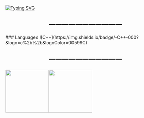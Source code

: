 <a href="https://git.io/typing-svg"><img src="https://readme-typing-svg.demolab.com?font=Fira+Code&pause=1000&color=F76426&center=true&random=true&width=435&lines=%E7%BA%B5%E6%9C%89%E5%8D%83%E5%8F%A4%EF%BC%8C%E6%A8%AA%E6%9C%89%E5%85%AB%E8%8D%92%EF%BC%8C%E5%89%8D%E9%80%94%E4%BC%BC%E6%B5%B7%EF%BC%8C%E6%9D%A5%E6%97%A5%E6%96%B9%E9%95%BF" alt="Typing SVG" /></a>
<p align="center"><h2 align="center">一一一一一一一一一一一</h2></p>
### Languages
![C++](https://img.shields.io/badge/-C++-000?&logo=c%2b%2b&logoColor=00599C)
<p align="center"><h2 align="center">一一一一一一一一一一一</h2></p>
   <a href="https://www.adamalston.com/"><img height="137px" src="https://github-readme-stats.vercel.app/api?username=God-X-ShenYue&amp;hide_title=true&amp;hide_border=true&amp;show_icons=true&amp;include_all_commits=true&amp;count_private=true&amp;line_height=21&amp;text_color=000&amp;icon_color=000&amp;bg_color=0,ea6161,ffc64d,fffc4d,52fa5a&amp;theme=graywhite"><img height="137px" src="https://github-readme-stats.vercel.app/api/top-langs/?username=God-X-ShenYue&hide=html&hide_title=true&hide_border=true&layout=compact&langs_count=6&exclude_repo=comp426,Redventures-Movie-Quotes&text_color=000&icon_color=fff&bg_color=0,52fa5a,4dfcff,c64dff&theme=graywhite" /></a>
